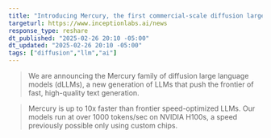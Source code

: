 ```yaml
---
title: "Introducing Mercury, the first commercial-scale diffusion large language model"
targeturl: https://www.inceptionlabs.ai/news
response_type: reshare
dt_published: "2025-02-26 20:10 -05:00"
dt_updated: "2025-02-26 20:10 -05:00"
tags: ["diffusion","llm","ai"]
---
```


> We are announcing the Mercury family of diffusion large language models (dLLMs), a new generation of LLMs that push the frontier of fast, high-quality text generation.

> Mercury is up to 10x faster than frontier speed-optimized LLMs. Our models run at over 1000 tokens/sec on NVIDIA H100s, a speed previously possible only using custom chips.